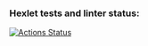 ### Hexlet tests and linter status:
[![Actions Status](https://github.com/HunterGan/frontend-project-lvl1/workflows/hexlet-check/badge.svg)](https://github.com/HunterGan/frontend-project-lvl1/actions)